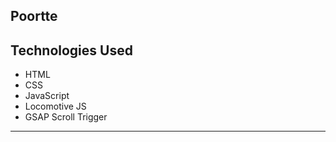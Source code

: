 ## Poortte

## Technologies Used

- HTML
- CSS
- JavaScript
- Locomotive JS
- GSAP Scroll Trigger

---
